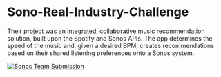 # Sono-Real-Industry-Challenge
Their project was an integrated, collaborative music recommendation solution, built upon the Spotify and Sonos APIs. The app determines the speed of the music and, given a desired BPM, creates recommendations based on their shared listening preferences onto a Sonos system.

<!-- [![Sonos Team Submission](https://imgur.com/LUvqes2)](http://www.youtube.com/watch?v=RL3DHz2HnnU "Sonos Team Submission")
 -->
[![Sonos Team Submission](https://imgur.com/LUvqes2)](http://www.youtube.com/watch?v=RL3DHz2HnnU "Our team submission for Sonos Challenge!")
